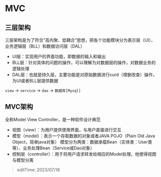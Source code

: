 # MVC
## 三层架构

三层架构是为了符合”高内聚、低耦合“思想，把各个功能模块分为表示层（UI）、业务逻辑层（BLL）和数据访问层（DAL）

+ UI层：实现用户的界面功能，即数据的输入和输出
+ BLL层：针对具体的问题的操作，可以理解为对数据层的操作，对数据业务的逻辑处理
+ DAL层：也就是持久层，主要功能是对原始数据进行curd（增删改查）操作，为UI或者BLL层提供数据

`view` -> `service` -> `dao` -> `数据库[Mysql]`

## MVC架构
全称Model View Controller，是一种软件设计典范
+ 视图（view）：为用户提供使用界面，与用户直接进行交互
+ 模型（model）：表示一个存取数据的对象或者JAVA POJO（Plain Old Java Object，简单java对象）
    模型分为两类：数据承载Bean（实体类：User类等）、业务处理Bean（Service或Dao对象）
+ 控制层（controller）：用于将用户请求转发给相应的Model处理，他使得视图与模型分离

> editTime: 2023/07/18